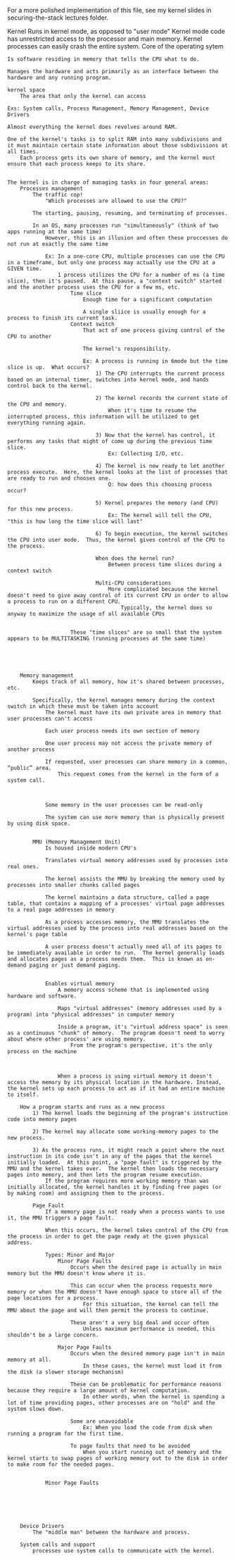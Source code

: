 For a more polished implementation of this file, see my kernel slides in securing-the-stack lectures folder.

Kernel
    Runs in kernel mode, as opposed to "user mode"
                Kernel mode code has unrestricted access to the processor and main memory.
                    Kernel processes can easily crash the entire system.
    Core of the operating sytem

    Is software residing in memory that tells the CPU what to do.

    Manages the hardware and acts primarily as an interface between the hardware and any running program.

    kernel space
        The area that only the kernel can access 

    Exs: System calls, Process Management, Memory Management, Device Drivers

    Almost everything the kernel does revolves around RAM.

    One of the kernel's tasks is to split RAM into many subdivisions and it must maintain certain state information about those subdivisions at all times.
        Each process gets its own share of memory, and the kernel must ensure that each process keeps to its share.


    The kernel is in charge of managing tasks in four general areas:
        Processes management
            The traffic cop!
                "Which processes are allowed to use the CPU?"

            The starting, pausing, resuming, and terminating of processes.

            In an OS, many processes run "simultaneously" (think of two apps running at the same time)
                However, this is an illusion and often these proccesses do not run at exactly the same time

                Ex: In a one-core CPU, multiple processes can use the CPU in a timeframe, but only one process may actually use the CPU at a GIVEN time.
                    1 process utilizes the CPU for a number of ms (a time slice), then it's paused.  At this pause, a "context switch" started and the another process uses the CPU for a few ms, etc.
                        Time slice
                            Enough time for a significant computation

                            A single sliice is usually enough for a process to finish its current task.
                        Context switch
                            That act of one process giving control of the CPU to another

                            The kernel's responsibility.

                            Ex: A process is running in 6mode but the time slice is up.  What occurs?
                                1) The CPU interrupts the current process based on an internal timer, switches into kernel mode, and hands control back to the kernel.

                                2) The kernel records the current state of the CPU and memory.
                                    When it's time to resume the interrupted process, this information will be utilized to get everything running again.

                                3) Now that the kernel has control, it performs any tasks that might of come up during the previous time slice.
                                    Ex: Collecting I/O, etc.

                                4) The kernel is now ready to let another process execute.  Here, the kernel looks at the list of processes that are ready to run and chooses one.
                                    Q: how does this choosing process occur?

                                5) Kernel prepares the memory (and CPU) for this new process.
                                    Ex: The kernel will tell the CPU, "this is how long the time slice will last"

                                6) To begin execution, the kernel switches the CPU into user mode.  Thus, the kernel gives control of the CPU to the process.

                                When does the kernel run?
                                    Between process time slices during a context switch

                                Multi-CPU considerations
                                    More complicated because the kernel doesn't need to give away control of its current CPU in order to allow a process to run on a different CPU.
                                        Typically, the kernel does so anyway to maximize the usage of all available CPUs


                        These "time slices" are so small that the system appears to be MULTITASKING (running processes at the same time)





        Memory management
            Keeps track of all memory, how it's shared between processes, etc.

            Specifically, the kernel manages memory during the context switch in which these must be taken into account
                The kernel must have its own private area in memory that user processes can't access
            
                Each user process needs its own section of memory
                
                One user process may not access the private memory of another process

                If requested, user processes can share memory in a common, “public” area.
                    This request comes from the kernel in the form of a system call.



                Some memory in the user processes can be read-only

                The system can use more memory than is physically present by using disk space.


            MMU (Memory Management Unit)
                Is housed inside modern CPU's

                Translates virtual memory addresses used by processes into real ones.

                The kernel assists the MMU by breaking the memory used by processes into smaller chunks called pages

                The kernel maintains a data structure, called a page table, that contains a mapping of a processes' virtual page addresses to a real page addresses in memory

                As a process accesses memory, the MMU translates the virtual addresses used by the process into real addresses based on the kernel's page table

                A user process doesn't actually need all of its pages to be immediately available in order to run.  The kernel generally loads and allocates pages as a process needs them.  This is known as on-demand paging or just demand paging.


                Enables virtual memory
                    A memory access scheme that is implemented using hardware and software.

                    Maps "virtual addresses" (memory addresses used by a program) into "physical addresses" in computer memory

                    Inside a program, it's "virtual address space" is seen as a continuous "chunk" of memory.  The program doesn't need to worry about where other process' are using memory.
                        From the program's perspective, it's the only process on the machine



                    When a process is using virtual memory it doesn't access the memory by its physical location in the hardware. Instead, the kernel sets up each process to act as if it had an entire machine to itself.

        How a program starts and runs as a new process
            1) The kernel loads the beginning of the program's instruction code into memory pages

            2) The kernel may allocate some working-memory pages to the new process.

            3) As the process runs, it might reach a point where the next instruction in its code isn't in any of the pages that the kernel initially loaded.  At this point, a "page fault" is triggered by the MMU and the kernel takes over.  The kernel then loads the necessary pages into memory, and then lets the program resume execution.
                If the program requires more working memory than was initially allocated, the kernel handles it by finding free pages (or by making room) and assigning them to the process.

            Page Fault
                If a memory page is not ready when a process wants to use it, the MMU triggers a page fault.

                When this occurs, the kernel takes control of the CPU from the process in order to get the page ready at the given physical address.

                Types: Minor and Major
                    Minor Page Faults
                        Occurs when the desired page is actually in main memory but the MMU doesn't know where it is.

                        This can occur when the process requests more memory or when the MMU doesn't have enough space to store all of the page locations for a process.
                            For this situation, the kernel can tell the MMU about the page and will then permit the process to continue.

                        These aren't a very big deal and occur often
                            Unless maximum performance is needed, this shouldn't be a large concern.

                    Major Page Faults
                        Occurs when the desired memory page isn't in main memory at all.
                            In these cases, the kernel must load it from the disk (a slower storage mechanism)

                        These can be problematic for performance reasons because they require a large amount of kernel computation.
                            In other words, when the kernel is spending a lot of time providing pages, other processes are on "hold" and the system slows down.

                        Some are unavoidable
                            Ex: When you load the code from disk when running a program for the first time.

                        To page faults that need to be avoided
                            When you start running out of memory and the kernel starts to swap pages of working memory out to the disk in order to make room for the needed pages.


                Minor Page Faults






        Device Drivers
            The "middle man" between the hardware and process.

        System calls and support
            processes use system calls to communicate with the kernel.





